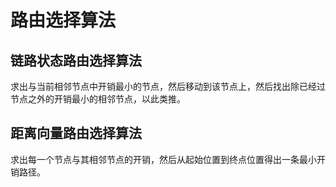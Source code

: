 # 路由选择算法

## 链路状态路由选择算法

求出与当前相邻节点中开销最小的节点，然后移动到该节点上，然后找出除已经过节点之外的开销最小的相邻节点，以此类推。

## 距离向量路由选择算法

求出每一个节点与其相邻节点的开销，然后从起始位置到终点位置得出一条最小开销路径。

